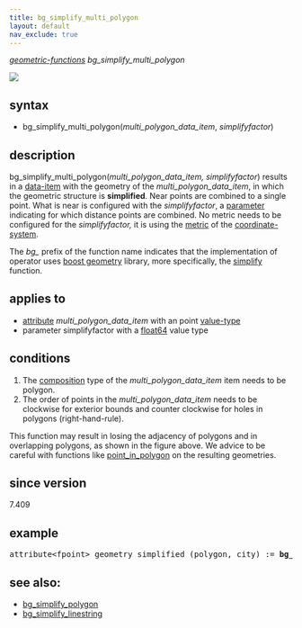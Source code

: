 ```yaml
---
title: bg_simplify_multi_polygon
layout: default
nav_exclude: true
---
```

*[geometric-functions](geometric-functions) bg_simplify_multi_polygon*

![](../assets/img/GUI/bg_simplify_polygon_w320.png)

## syntax
- bg_simplify_multi_polygon(*multi_polygon_data_item*, *simplifyfactor*)

## description

bg_simplify_multi_polygon(*multi_polygon_data_item, simplifyfactor*) results in a [data-item](data-item) with the geometry of the *multi_polygon_data_item*, in which the geometric structure is <B>simplified</B>. Near points are combined to a single point. What is near is configured with the *simplifyfactor*, a [parameter](parameter) indicating for which distance points are combined. No metric needs to be configured for the *simplifyfactor,* it is using the [metric](metric) of the [coordinate-system](coordinate-system).

The *bg_* prefix of the function name indicates that the implementation of operator uses [boost geometry](https://www.boost.org/doc/libs/1_80_0/libs/geometry/doc/html/index.html) library, more specifically, the
[simplify](https://www.boost.org/doc/libs/1_80_0/libs/geometry/doc/html/geometry/reference/algorithms/simplify/simplify_3.html) function.

## applies to

- [attribute](attribute) *multi_polygon_data_item* with an point [value-type](value-type) 
- parameter simplifyfactor with a [float64](float64) value type

## conditions

1. The [composition](composition) type of the *multi_polygon_data_item* item needs to be polygon.
2. The order of points in the *multi_polygon_data_item* needs to be clockwise for exterior bounds and counter clockwise for holes in polygons (right-hand-rule).

This function may result in losing the adjacency of polygons and in overlapping polygons, as shown in the figure above. We advice to be careful with functions like [point_in_polygon](point_in_polygon) on the resulting geometries.

## since version

7.409

## example
<pre>
attribute&lt;fpoint&gt; geometry_simplified (polygon, city) := <B>bg_simplify_multi_polygon(</B>city/geometry, 10.0<B>)</B>;
</pre>

## see also:
- [bg_simplify_polygon](bg_simplify_polygon)
- [bg_simplify_linestring](bg_simplify_linestring)
